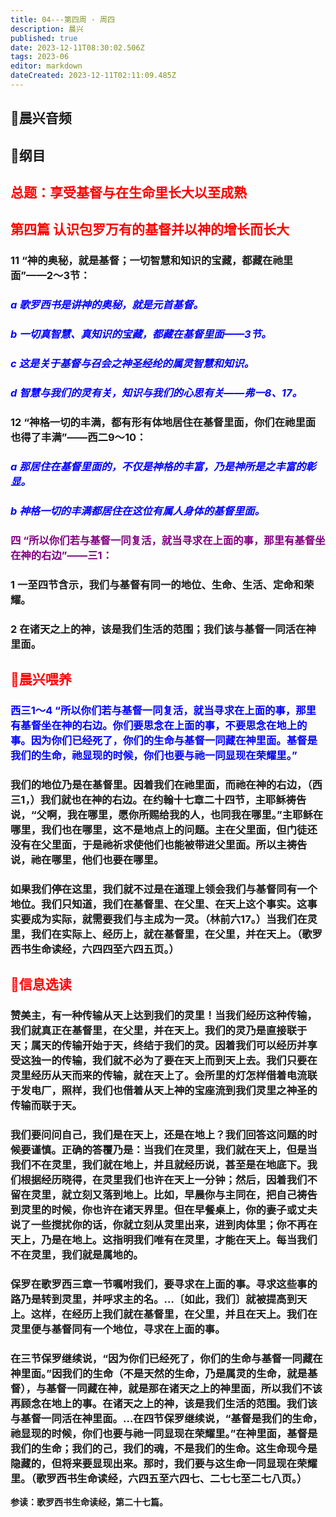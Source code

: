 ```yaml
---
title: 04---第四周 · 周四
description: 晨兴
published: true
date: 2023-12-11T08:30:02.506Z
tags: 2023-06
editor: markdown
dateCreated: 2023-12-11T02:11:09.485Z
---
```


## 🎵晨兴音频

## 📖纲目
## <font color=red>总题：享受基督与在生命里长大以至成熟</font>

## <font color=red>第四篇   认识包罗万有的基督并以神的增长而长大</font>

### 11   “神的奥秘，就是基督；一切智慧和知识的宝藏，都藏在祂里面”——2～3节：

### <font color=blue>*a   歌罗西书是讲神的奥秘，就是元首基督。*</font>

### <font color=blue>*b   一切真智慧、真知识的宝藏，都藏在基督里面——3节。*</font>

### <font color=blue>*c   这是关于基督与召会之神圣经纶的属灵智慧和知识。*</font>

### <font color=blue>*d   智慧与我们的灵有关，知识与我们的心思有关——弗一8、17。*</font>

### 12   “神格一切的丰满，都有形有体地居住在基督里面，你们在祂里面也得了丰满”——西二9～10：

### <font color=blue>*a   那居住在基督里面的，不仅是神格的丰富，乃是神所是之丰富的彰显。*</font>

### <font color=blue>*b   神格一切的丰满都居住在这位有属人身体的基督里面。*</font>

### <font color=purple>四   “所以你们若与基督一同复活，就当寻求在上面的事，那里有基督坐在神的右边”——三1：</font>

### 1   一至四节含示，我们与基督有同一的地位、生命、生活、定命和荣耀。

### 2   在诸天之上的神，该是我们生活的范围；我们该与基督一同活在神里面。

## <font color=red>📖晨兴喂养</font>

### <font color=blue>西三1～4   “所以你们若与基督一同复活，就当寻求在上面的事，那里有基督坐在神的右边。你们要思念在上面的事，不要思念在地上的事。因为你们已经死了，你们的生命与基督一同藏在神里面。基督是我们的生命，祂显现的时候，你们也要与祂一同显现在荣耀里。”</font>

### 我们的地位乃是在基督里。因着我们在祂里面，而祂在神的右边，（西三1，）我们就也在神的右边。在约翰十七章二十四节，主耶稣祷告说，“父啊，我在哪里，愿你所赐给我的人，也同我在哪里。”主耶稣在哪里，我们也在哪里，这不是地点上的问题。主在父里面，但门徒还没有在父里面，于是祂祈求使他们也能被带进父里面。所以主祷告说，祂在哪里，他们也要在哪里。

### 如果我们停在这里，我们就不过是在道理上领会我们与基督同有一个地位。我们只知道，我们在基督里、在父里、在天上这个事实。这事实要成为实际，就需要我们与主成为一灵。（林前六17。）当我们在灵里，我们在实际上、经历上，就在基督里，在父里，并在天上。（歌罗西书生命读经，六四四至六四五页。）

## <font color=red>📖信息选读</font>

### 赞美主，有一种传输从天上达到我们的灵里！当我们经历这种传输，我们就真正在基督里，在父里，并在天上。我们的灵乃是直接联于天；属天的传输开始于天，终结于我们的灵。因着我们可以经历并享受这独一的传输，我们就不必为了要在天上而到天上去。我们只要在灵里经历从天而来的传输，就在天上了。会所里的灯怎样借着电流联于发电厂，照样，我们也借着从天上神的宝座流到我们灵里之神圣的传输而联于天。

### 我们要问问自己，我们是在天上，还是在地上？我们回答这问题的时候要谨慎。正确的答覆乃是：当我们在灵里，我们就在天上，但是当我们不在灵里，我们就在地上，并且就经历说，甚至是在地底下。我们根据经历晓得，在灵里我们也许在天上一分钟；然后，因着我们不留在灵里，就立刻又落到地上。比如，早晨你与主同在，把自己祷告到灵里的时候，你也许在诸天界里。但在早餐桌上，你的妻子或丈夫说了一些搅扰你的话，你就立刻从灵里出来，进到肉体里；你不再在天上，乃是在地上。这指明我们唯有在灵里，才能在天上。每当我们不在灵里，我们就是属地的。

### 保罗在歌罗西三章一节嘱咐我们，要寻求在上面的事。寻求这些事的路乃是转到灵里，并呼求主的名。…〔如此，我们〕就被提高到天上。这样，在经历上我们就在基督里，在父里，并且在天上。我们在灵里便与基督同有一个地位，寻求在上面的事。

### 在三节保罗继续说，“因为你们已经死了，你们的生命与基督一同藏在神里面。”因我们的生命（不是天然的生命，乃是属灵的生命，就是基督），与基督一同藏在神，就是那在诸天之上的神里面，所以我们不该再顾念在地上的事。在诸天之上的神，该是我们生活的范围。我们该与基督一同活在神里面。…在四节保罗继续说，“基督是我们的生命，祂显现的时候，你们也要与祂一同显现在荣耀里。”在神里面，基督是我们的生命；我们的己，我们的魂，不是我们的生命。这生命现今是隐藏的，但将来要显现出来。那时，我们要与这生命一同显现在荣耀里。（歌罗西书生命读经，六四五至六四七、二七七至二七八页。）

**参读：歌罗西书生命读经，第二十七篇。**
<!-- Google tag (gtag.js) -->
<script async src="https://www.googletagmanager.com/gtag/js?id=G-1P8709Z16T"></script>
<script>
  window.dataLayer = window.dataLayer || [];
  function gtag(){dataLayer.push(arguments);}
  gtag('js', new Date());

  gtag('config', 'G-1P8709Z16T');
</script>